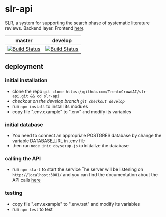 # slr-api

SLR, a system for supporting the search phase of systematic literature reviews. Backend layer. Frontend [here](https://github.com/TrentoCrowdAI/slr-web).



| master  | develop      |
|---------|-------------|
| [![Build Status](https://travis-ci.com/TrentoCrowdAI/slr-api.svg?branch=master)](https://travis-ci.com/TrentoCrowdAI/slr-api)    | [![Build Status](https://travis-ci.com/TrentoCrowdAI/slr-api.svg?branch=develop)](https://travis-ci.com/TrentoCrowdAI/slr-api) |



## deployment

### initial installation
- clone the repo ```git clone https://github.com/TrentoCrowdAI/slr-api.git && cd slr-api```
- *checkout on the develop branch  ```git checkout develop```*
- run ```npm install``` to install its modules
- copy file ".env.example" to ".env" and modify its variables

### initial database
- You need to connect an appropriate POSTGRES database by change the variable DATABASE_URL in .env file
- then run ```node init_db/setup.js``` to initialize the database


### calling the API
- run ```npm start``` to start the service
The server will be listening on ```http://localhost:3001/``` and you can find the documentation about the API calls [here](https://ese1.docs.apiary.io/#reference)


### testing
- copy file ".env.example" to ".env.test" and modify its variables
- run ```npm test``` to test
